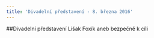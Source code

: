 ```yaml
---
title: 'Divadelní představení - 8. března 2016'
---
```


##Divadelní představení Lišak Foxík aneb bezpečně k cíli